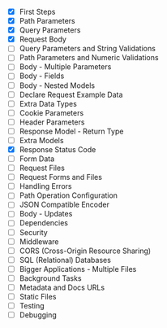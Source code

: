 - [X] First Steps
- [X] Path Parameters
- [X] Query Parameters
- [X] Request Body
- [ ] Query Parameters and String Validations
- [ ] Path Parameters and Numeric Validations
- [ ] Body - Multiple Parameters
- [ ] Body - Fields
- [ ] Body - Nested Models
- [ ] Declare Request Example Data
- [ ] Extra Data Types
- [ ] Cookie Parameters
- [ ] Header Parameters
- [ ] Response Model - Return Type
- [ ] Extra Models
- [X] Response Status Code
- [ ] Form Data
- [ ] Request Files
- [ ] Request Forms and Files
- [ ] Handling Errors
- [ ] Path Operation Configuration
- [ ] JSON Compatible Encoder
- [ ] Body - Updates
- [ ] Dependencies
- [ ] Security
- [ ] Middleware
- [ ] CORS (Cross-Origin Resource Sharing)
- [ ] SQL (Relational) Databases
- [ ] Bigger Applications - Multiple Files
- [ ] Background Tasks
- [ ] Metadata and Docs URLs
- [ ] Static Files
- [ ] Testing
- [ ] Debugging